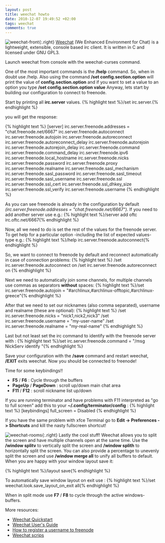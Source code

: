 ```yaml
---
layout: post
title: weechat howto
date: 2010-12-07 19:49:52 +02:00
tags: weechat
comments: true
---
```

![weechat-front](http://farm7.static.flickr.com/6125/5959339312_4ef9321ec2_m.jpg){:.right}
[Weechat](http://www.weechat.org/ "weechat") (We Enhanced Environment for Chat) is a lightweight, extensible, console based irc client. It is written in C and licensed under GNU GPL3.

Launch weechat from console with the weechat-curses command.

One of the most important commands is the **/help** command. So, when in doubt use /help.
Also using the command **/set config.section.option** will print the value of **config.section.option** and if you want to set a value to an option you type **/set config.section.option value**
Anyway, lets start by building our configuration to connect to freenode.

Start by printing all  **irc.server** values.
{% highlight text %}/set irc.server.{% endhighlight %}

you will get the response:

{% highlight text %}
[server]
irc.server.freenode.addresses  = "chat.freenode.net/6667"
irc.server.freenode.autoconnect
irc.server.freenode.autojoin
irc.server.freenode.autoreconnect
irc.server.freenode.autoreconnect_delay
irc.server.freenode.autorejoin
irc.server.freenode.autorejoin_delay
irc.server.freenode.command
irc.server.freenode.command_delay
irc.server.freenode.ipv6
irc.server.freenode.local_hostname
irc.server.freenode.nicks
irc.server.freenode.password
irc.server.freenode.proxy
irc.server.freenode.realname
irc.server.freenode.sasl_mechanism
irc.server.freenode.sasl_password
irc.server.freenode.sasl_timeout
irc.server.freenode.sasl_username
irc.server.freenode.ssl
irc.server.freenode.ssl_cert
irc.server.freenode.ssl_dhkey_size
irc.server.freenode.ssl_verify
irc.server.freenode.username
{% endhighlight %}

As you can see freenode is already in the configuration by default _(irc.server.freenode.addresses  = "chat.freenode.net/6667")_. If you need to add another server use e.g.:
{% highlight text %}/server add oftc irc.oftc.net/6667{% endhighlight %}

Now, all we need to do is set the rest of the values for the freenode server.
To get help for a particular option -including the list of expected values- type e.g.:
{% highlight text %}/help irc.server.freenode.autoconnect{% endhighlight %}

So, we want to connect to freenode by default and reconnect automatically in case of connection problems:
{% highlight text %}
/set irc.server.freenode.autoconnect on
/set irc.server.freenode.autoreconnect on
{% endhighlight %}

Next we need to automatically join some channels, for multiple channels use commas as separators **without** spaces:
{% highlight text %}/set irc.server.freenode.autojoin = "#archlinux,#archlinux-offtopic,#archlinux-greece"{% endhighlight %}

After that we need to set our nicknames (also comma separated), username and realname (these are optional):
{% highlight text %}
/set irc.server.freenode.nicks = "nick1,nick2,nick3"
/set irc.server.freenode.username = "my-user-name"
/set irc.server.freenode.realname = "my-real-name"
{% endhighlight %}

Last but not least set the irc command to identify with the freenode server with :
{% highlight text %}/set irc.server.freenode.command = "/msg NickServ identify <your-password-goes-here>"{% endhighlight %}

Save your configuration with the **/save** command and restart weechat, **/EXIT** exits weechat.
Now you should be connected to freenode!

Time for some keybindings!!
* __F5__ / __F6__ : Cycle through the buffers
* __PageUp__ / __PageDown__ : scroll up/down main chat area
* __F11__ / __F12__ : scroll nickname list up/down

If you are running terminator and have problems with F11 interpreted as "go to full screen" add this to your **~/.config/terminator/config** :
{% highlight text %}
[keybindings]
  full_screen = Disabled
{% endhighlight %}

If you have the same problem with xfce Terminal go to <strong>Edit -> Preferences -> Shortcuts</strong> and kill the nasty fullscreen shortcut!

![weechat-rooms](http://farm7.static.flickr.com/6129/5958779741_0230c56db1_m.jpg){:.right}
Lastly the cool stuff!
Weechat allows you to split the screen and have multiple channels open at the same time. Use the <strong>/window splitv</strong> to vertically split the screen and <strong>/window splith</strong> to horizontally split the screen. You can also provide a percentage to unevenly split the screen and use <strong>/window merge all</strong> to unify all buffers to default.
When you are happy with your window layout save it:

{% highlight text %}/layout save{% endhighlight %}

To automatically save window layout on exit use :
{% highlight text %}/set weechat.look.save_layout_on_exit all{% endhighlight %}

When in split mode use **F7** / **F8** to cycle through the active windows-buffers.

More resources:

* [Weechat Quickstart](http://www.weechat.org/files/doc/stable/weechat_quickstart.en.html)
* [Weechat User's Guide](http://www.weechat.org/files/doc/stable/weechat_user.en.html)
* [How to register a username to freenode](http://www.wikihow.com/Register-a-User-Name-on-Freenode)
* [Weechat scrips](http://www.weechat.org/scripts/)
